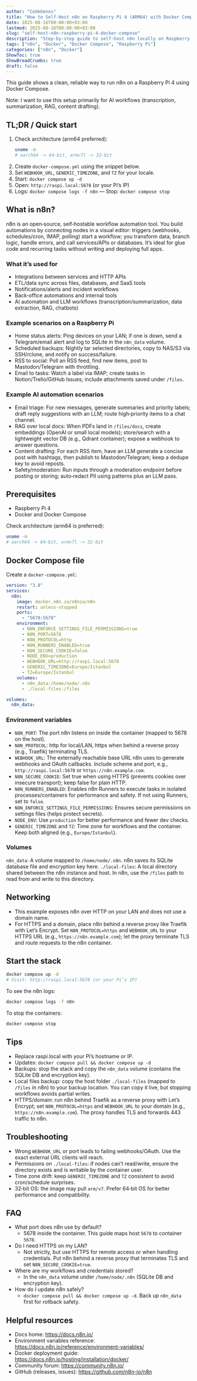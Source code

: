 ```yaml
---
author: "CodeGenos"
title: "How to Self-Host n8n on Raspberry Pi 4 (ARM64) with Docker Compose"
date: 2025-08-16T00:00:00+03:00
lastmod: 2025-08-16T00:00:00+03:00
slug: "self-host-n8n-raspberry-pi-4-docker-compose"
description: "Step‑by‑step guide to self‑host n8n locally on Raspberry Pi 4 (ARM64) with Docker Compose, including environment, volumes, webhooks, and reverse proxy tips."
tags: ["n8n", "Docker", "Docker Compose", "Raspberry Pi"]
categories: ["n8n", "Docker"]
ShowToc: true
ShowBreadCrumbs: true
draft: false
---
```


This guide shows a clean, reliable way to run n8n on a Raspberry Pi 4 using Docker Compose.

Note: I want to use this setup primarily for AI workflows (transcription, summarization, RAG, content drafting).

## TL;DR / Quick start
1) Check architecture (arm64 preferred):
   ```bash
   uname -m
   # aarch64 -> 64-bit, armv7l -> 32-bit
   ```
2) Create `docker-compose.yml` using the snippet below.
3) Set `WEBHOOK_URL`, `GENERIC_TIMEZONE`, and `TZ` for your locale.
4) Start: `docker compose up -d`
5) Open: `http://raspi.local:5678` (or your Pi’s IP)
6) Logs: `docker compose logs -f n8n` — Stop: `docker compose stop`

## What is n8n?

n8n is an open‑source, self‑hostable workflow automation tool. You build automations by connecting nodes in a visual editor: triggers (webhooks, schedules/cron, IMAP, polling) start a workflow; you transform data, branch logic, handle errors, and call services/APIs or databases. It’s ideal for glue code and recurring tasks without writing and deploying full apps.

### What it’s used for
- Integrations between services and HTTP APIs
- ETL/data sync across files, databases, and SaaS tools
- Notifications/alerts and incident workflows
- Back‑office automations and internal tools
- AI automation and LLM workflows (transcription/summarization, data extraction, RAG, chatbots)

### Example scenarios on a Raspberry Pi
- Home status alerts: Ping devices on your LAN; if one is down, send a Telegram/email alert and log to SQLite in the `n8n_data` volume.
- Scheduled backups: Nightly tar selected directories, copy to NAS/S3 via SSH/rclone, and notify on success/failure.
- RSS to social: Poll an RSS feed, find new items, post to Mastodon/Telegram with throttling.
- Email to tasks: Watch a label via IMAP; create tasks in Notion/Trello/GitHub Issues; include attachments saved under `/files`.

### Example AI automation scenarios
- Email triage: For new messages, generate summaries and priority labels; draft reply suggestions with an LLM; route high‑priority items to a chat channel.
- RAG over local docs: When PDFs land in `/files/docs`, create embeddings (OpenAI or small local models); store/search with a lightweight vector DB (e.g., Qdrant container); expose a webhook to answer questions.
- Content drafting: For each RSS item, have an LLM generate a concise post with hashtags, then publish to Mastodon/Telegram; keep a dedupe key to avoid reposts.
- Safety/moderation: Run inputs through a moderation endpoint before posting or storing; auto‑redact PII using patterns plus an LLM pass.

## Prerequisites
- Raspberry Pi 4
- Docker and Docker Compose

Check architecture (arm64 is preferred):
```bash
uname -m
# aarch64 -> 64-bit, armv7l -> 32-bit
```

## Docker Compose file

Create a `docker-compose.yml`:

```yaml
version: "3.8"
services:
  n8n:
    image: docker.n8n.io/n8nio/n8n
    restart: unless-stopped
    ports:
      - "5678:5678"
    environment:
      - N8N_ENFORCE_SETTINGS_FILE_PERMISSIONS=true
      - N8N_PORT=5678
      - N8N_PROTOCOL=http
      - N8N_RUNNERS_ENABLED=true
      - N8N_SECURE_COOKIE=false
      - NODE_ENV=production
      - WEBHOOK_URL=http://raspi.local:5678
      - GENERIC_TIMEZONE=Europe/Istanbul
      - TZ=Europe/Istanbul
    volumes:
      - n8n_data:/home/node/.n8n
      - ./local-files:/files

volumes:
  n8n_data:
```

### Environment variables
- `N8N_PORT`: The port n8n listens on inside the container (mapped to 5678 on the host).
- `N8N_PROTOCOL`: http for local/LAN, https when behind a reverse proxy (e.g., Traefik) terminating TLS.
- `WEBHOOK_URL`: The externally reachable base URL n8n uses to generate webhooks and OAuth callbacks. Include scheme and port, e.g., `http://raspi.local:5678` or `https://n8n.example.com`.
- `N8N_SECURE_COOKIE`: Set true when using HTTPS (prevents cookies over insecure transport); keep false for plain HTTP.
- `N8N_RUNNERS_ENABLED`: Enables n8n Runners to execute tasks in isolated processes/containers for performance and safety. If not using Runners, set to `false`.
- `N8N_ENFORCE_SETTINGS_FILE_PERMISSIONS`: Ensures secure permissions on settings files (helps protect secrets).
- `NODE_ENV`: Use `production` for better performance and fewer dev checks.
- `GENERIC_TIMEZONE` and `TZ`: Time zone for workflows and the container. Keep both aligned (e.g., `Europe/Istanbul`).

### Volumes
`n8n_data`: A volume mapped to `/home/node/.n8n`. n8n saves its SQLite database file and encryption key here.
`./local-files`: A local directory shared between the n8n instance and host. In n8n, use the `/files` path to read from and write to this directory.

## Networking
- This example exposes n8n over HTTP on your LAN and does not use a domain name.
- For HTTPS and a domain, place n8n behind a reverse proxy like Traefik with Let’s Encrypt. Set `N8N_PROTOCOL=https` and `WEBHOOK_URL` to your HTTPS URL (e.g., `https://n8n.example.com`); let the proxy terminate TLS and route requests to the n8n container.

## Start the stack

```bash
docker compose up -d
# Visit: http://raspi.local:5678 (or your Pi’s IP)
```

To see the n8n logs:

```bash
docker compose logs -f n8n
```

To stop the containers:

```bash
docker compose stop
```

## Tips
- Replace raspi.local with your Pi’s hostname or IP.
- Updates: `docker compose pull && docker compose up -d`
- Backups: stop the stack and copy the `n8n_data` volume (contains the SQLite DB and encryption key).
- Local files backup: copy the host folder `./local-files` (mapped to `/files` in n8n) to your backup location. You can copy it live, but stopping workflows avoids partial writes.
- HTTPS/domain: run n8n behind Traefik as a reverse proxy with Let’s Encrypt; set `N8N_PROTOCOL=https` and `WEBHOOK_URL` to your domain (e.g., `https://n8n.example.com`). The proxy handles TLS and forwards 443 traffic to n8n.

## Troubleshooting
- Wrong `WEBHOOK_URL` or port leads to failing webhooks/OAuth. Use the exact external URL clients will reach.
- Permissions on `./local-files`: if nodes can’t read/write, ensure the directory exists and is writable by the container user.
- Time zone drift: keep `GENERIC_TIMEZONE` and `TZ` consistent to avoid cron/schedule surprises.
- 32‑bit OS: the image may pull `arm/v7`. Prefer 64‑bit OS for better performance and compatibility.

## FAQ
- What port does n8n use by default?
  - 5678 inside the container. This guide maps host `5678` to container `5678`.
- Do I need HTTPS on my LAN?
  - Not strictly, but use HTTPS for remote access or when handling credentials. Put n8n behind a reverse proxy that terminates TLS and set `N8N_SECURE_COOKIE=true`.
- Where are my workflows and credentials stored?
  - In the `n8n_data` volume under `/home/node/.n8n` (SQLite DB and encryption key).
- How do I update n8n safely?
  - `docker compose pull && docker compose up -d`. Back up `n8n_data` first for rollback safety.

## Helpful resources

- Docs home: https://docs.n8n.io/
- Environment variables reference: https://docs.n8n.io/reference/environment-variables/
- Docker deployment guide: https://docs.n8n.io/hosting/installation/docker/
- Community forum: https://community.n8n.io/
- GitHub (releases, issues): https://github.com/n8n-io/n8n